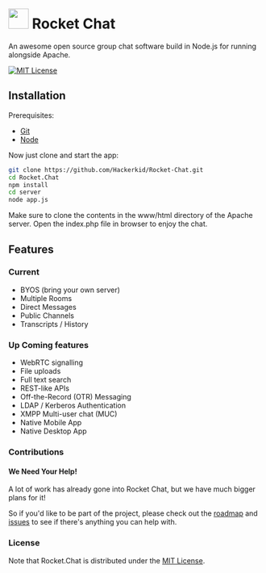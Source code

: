 # <img src="http://www.clker.com/cliparts/f/B/W/Z/w/u/two-window-rocket.svg" width="40" /> Rocket Chat

An awesome open source group chat software build in Node.js for running alongside Apache. 

[![MIT License][license-image]][license-url]

## Installation

Prerequisites:

* [Git](http://git-scm.com/book/en/v2/Getting-Started-Installing-Git)
* [Node](nodejs.org)

Now just clone and start the app:

```sh
git clone https://github.com/Hackerkid/Rocket-Chat.git
cd Rocket.Chat
npm install
cd server
node app.js

```
Make sure to clone the contents in the www/html directory of the Apache server. Open the index.php file in browser to enjoy the chat.



## Features

### Current

- BYOS (bring your own server)
- Multiple Rooms
- Direct Messages
- Public Channels
- Transcripts / History

### Up Coming features

- WebRTC signalling
- File uploads
- Full text search
- REST-like APIs
- Off-the-Record (OTR) Messaging
- LDAP / Kerberos Authentication
- XMPP Multi-user chat (MUC)
- Native Mobile App
- Native Desktop App

### Contributions

#### We Need Your Help!

A lot of work has already gone into Rocket Chat, but we have much bigger plans for it!

So if you'd like to be part of the project, please check out the [roadmap](https://github.com/Hackerkid/Rocket-Chat/milestones) and [issues](https://github.com/Hackerkid/Rocket-Chat/issues) to see if there's anything you can help with.


### License

Note that Rocket.Chat is distributed under the [MIT License](http://opensource.org/licenses/MIT).


[license-image]: http://img.shields.io/badge/license-MIT-blue.svg?style=flat
[license-url]: LICENSE

